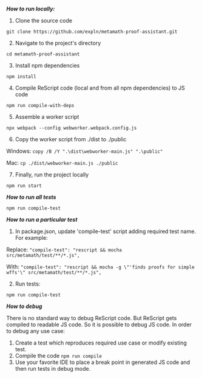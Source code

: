 ***How to run locally:***

1. Clone the source code

`git clone https://github.com/expln/metamath-proof-assistant.git`

2. Navigate to the project's directory

`cd metamath-proof-assistant`

3. Install npm dependencies

`npm install`

4. Compile ReScript code (local and from all npm dependencies) to JS code

`npm run compile-with-deps`

5. Assemble a worker script

`npx webpack --config webworker.webpack.config.js`

6. Copy the worker script from ./dist to ./public

Windows: `copy /B /Y ".\dist\webworker-main.js" ".\public"`

Mac: `cp ./dist/webworker-main.js ./public`

7. Finally, run the project locally

`npm run start`

***How to run all tests***

`npm run compile-test`

***How to run a particular test***

1. In package.json, update 'compile-test' script adding required test name. For example:

Replace: `"compile-test": "rescript && mocha src/metamath/test/**/*.js",`

With: `"compile-test": "rescript && mocha -g \"'finds proofs for simple wffs'\" src/metamath/test/**/*.js",`

2. Run tests:

`npm run compile-test`

***How to debug***

There is no standard way to debug ReScript code. But ReScript gets compiled to readable JS code. So it is possible to debug JS code. In order to debug any use case:
1. Create a test which reproduces required use case or modify existing test.
2. Compile the code `npm run compile`
3. Use your favorite IDE to place a break point in generated JS code and then run tests in debug mode.